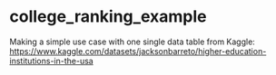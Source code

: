 # college_ranking_example

Making a simple use case with one single data table from Kaggle: https://www.kaggle.com/datasets/jacksonbarreto/higher-education-institutions-in-the-usa
